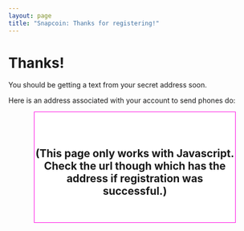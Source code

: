 ```yaml
---
layout: page
title: "Snapcoin: Thanks for registering!"
---
```


Thanks!
=======

You should be getting a text from your secret address soon.

Here is an address associated with your account to send phones do:

<div style="width: 100%;">
<div style="margin: 0 auto; padding-top: 20px; width: 400px; height: 200px; background-color: white; border: 1px solid #ff00e2; text-align: center;">
<div id="qrcodetarget" style="padding: 10px; width: 128px; margin: 0 auto;"></div>
<h2 id="bitcoin_address">(This page only works with Javascript. Check the url though which has the address if registration was successful.)</h2>
</div>
</div>

<script src="qrcode.min.js"></script>

<script>

window.addEventListener('load', function() {
    var re = new RegExp("[13][a-km-zA-HJ-NP-Z0-9]{26,33}");
    var myParam = re.exec(location);
    if (myParam == null) {
        bitcoin_address.innerText = "There was an issue registering for an account.";
   } else {
        bitcoin_address.innerText = myParam[0];

        var qrcode = new QRCode("qrcodetarget", {
            text: "bitcoin:"+myParam[0],
            width: 128,
            height: 128,
            colorDark : "#000000",
            colorLight : "#ffffff",
            correctLevel : QRCode.CorrectLevel.L
        });
    }
});
</script>